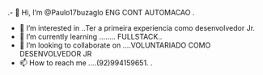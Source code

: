 .- 👋 Hi, I’m @Paulo17buzaglo ENG CONT AUTOMACAO  .
- 👀 I’m interested in ..Ter a primeira experiencia como desenvolvedor Jr.
- 🌱 I’m currently learning ........ FULLSTACK..
- 💞️ I’m looking to collaborate on ....VOLUNTARIADO COMO  DESENVOLVEDOR JR
- 📫 How to reach me ....(92)994159651.
.
<!---
Paulo17buzaglo/Paulo17buzaglo is a ✨ special ✨ repository because its `README.md` (this file) appears on your GitHub profile.
You can click the Preview link to take a look at your changes.
--->
